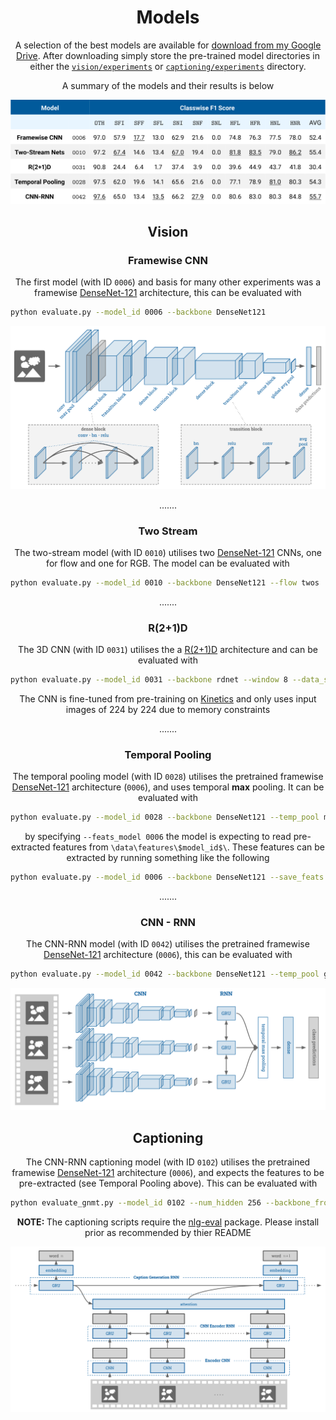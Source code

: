 <h1 align="center">Models</h1>
<p align="center">A selection of the best models are available for <a href="https://drive.google.com/open?id=1vODBn10jtQ_MEpxdKXLlG6h0j0JchTBD">download from my Google Drive</a>. After downloading simply store the pre-trained model directories in either the <a href="vision/experiments"><code>vision/experiments</code></a> or <a href="captioning/experiments"><code>captioning/experiments</code></a> directory.</p>
<p align="center">A summary of the models and their results is below</p>
<p align="center"><img src="../img/tennis_summary.svg"></p>


<h2></h2>
<h2 align="center">Vision</h2>
<h3 align="center">Framewise CNN</h3>
<p align="center">The first model (with ID <code>0006</code>) and basis for many other experiments was a framewise <a href="https://arxiv.org/pdf/1608.06993.pdf">DenseNet-121</a> architecture, this can be evaluated with</p>


```bash
python evaluate.py --model_id 0006 --backbone DenseNet121
```

<p align="center"><img src="../img/densenet.svg"></p>


<p align="center">.......</p>
<h3 align="center">Two Stream</h3>
<p align="center">The two-stream model (with ID <code>0010</code>) utilises two <a href="https://arxiv.org/pdf/1608.06993.pdf">DenseNet-121</a> CNNs, one for flow and one for RGB. The model can be evaluated with</p>

```bash
python evaluate.py --model_id 0010 --backbone DenseNet121 --flow twos
```

<p align="center">.......</p>
<h3 align="center">R(2+1)D</h3>
<p align="center">The 3D CNN (with ID <code>0031</code>) utilises the a <a href="https://arxiv.org/pdf/1711.11248.pdf">R(2+1)D</a> architecture and can be evaluated with</p>

```bash
python evaluate.py --model_id 0031 --backbone rdnet --window 8 --data_shape 224
```

<p align="center">The CNN is fine-tuned from pre-training on <a href="https://deepmind.com/research/open-source/kinetics">Kinetics</a> and only uses input images of 224 by 224 due to memory constraints</p>


<p align="center">.......</p>
<h3 align="center">Temporal Pooling</h3>
<p align="center">The temporal pooling model (with ID <code>0028</code>) utilises the pretrained framewise <a href="https://arxiv.org/pdf/1608.06993.pdf">DenseNet-121</a> architecture (<code>0006</code>), and uses temporal <b>max</b> pooling. It can be evaluated with</p>

```bash
python evaluate.py --model_id 0028 --backbone DenseNet121 --temp_pool mean --window 15 --backbone_from_id 0006 --feats_model 0006
```

<p align="center"> by specifying <code>--feats_model 0006</code> the model is expecting to read pre-extracted features from <code>\data\features\$model_id$\</code>. These features can be extracted by running something like the following</p>

```bash
python evaluate.py --model_id 0006 --backbone DenseNet121 --save_feats
```

<p align="center">.......</p>
<h3 align="center">CNN - RNN</h3>
<p align="center">The CNN-RNN model (with ID <code>0042</code>) utilises the pretrained framewise <a href="https://arxiv.org/pdf/1608.06993.pdf">DenseNet-121</a> architecture (<code>0006</code>), this can be evaluated with</p>

```bash
python evaluate.py --model_id 0042 --backbone DenseNet121 --temp_pool gru --window 30 --backbone_from_id 0006 --feats_model 0006 --freeze_backbone
```

<p align="center"><img src="../img/cnnrnn.svg"></p>

<h2></h2>
<h2 align="center">Captioning</h2>
<p align="center">The CNN-RNN captioning model (with ID <code>0102</code>) utilises the pretrained framewise <a href="https://arxiv.org/pdf/1608.06993.pdf">DenseNet-121</a> architecture (<code>0006</code>), and expects the features to be pre-extracted (see Temporal Pooling above). This can be evaluated with</p>

```bash
python evaluate_gnmt.py --model_id 0102 --num_hidden 256 --backbone_from_id 0006 --feats_model 0006
```

<p align="center"><b>NOTE: </b>The captioning scripts require the <a href="https://github.com/Maluuba/nlg-eval">nlg-eval</a> package. Please install prior as recommended by thier README</p>

<p align="center"><img src="../img/tennis_cap.svg"></p>